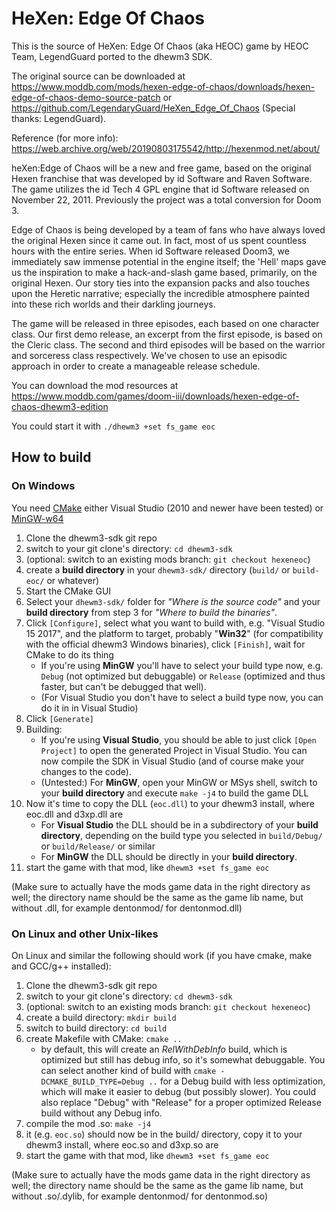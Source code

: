 # HeXen: Edge Of Chaos

This is the source of HeXen: Edge Of Chaos (aka HEOC) game by HEOC Team, LegendGuard ported to the dhewm3 SDK.

The original source can be downloaded at https://www.moddb.com/mods/hexen-edge-of-chaos/downloads/hexen-edge-of-chaos-demo-source-patch
or https://github.com/LegendaryGuard/HeXen_Edge_Of_Chaos (Special thanks: LegendGuard).

Reference (for more info): https://web.archive.org/web/20190803175542/http://hexenmod.net/about/

heXen:Edge of Chaos will be a new and free game, based on the original Hexen franchise that was developed by id Software and Raven Software. The game utilizes the id Tech 4 GPL engine that id Software released on November 22, 2011. Previously the project was a total conversion for Doom 3.

Edge of Chaos is being developed by a team of fans who have always loved the original Hexen since it came out. In fact, most of us spent countless hours with the entire series. When id Software released Doom3, we immediately saw immense potential in the engine itself; the 'Hell' maps gave us the inspiration to make a hack-and-slash game based, primarily, on the original Hexen. Our story ties into the expansion packs and also touches upon the Heretic narrative; especially the incredible atmosphere painted into these rich worlds and their darkling journeys.

The game will be released in three episodes, each based on one character class. Our first demo release, an excerpt from the first episode, is based on the Cleric class. The second and third episodes will be based on the warrior and sorceress class respectively. We've chosen to use an episodic approach in order to create a manageable release schedule.

You can download the mod resources at https://www.moddb.com/games/doom-iii/downloads/hexen-edge-of-chaos-dhewm3-edition

You could start it with `./dhewm3 +set fs_game eoc`

## How to build

### On Windows

You need [CMake](https://cmake.org/) either Visual Studio (2010 and newer have been tested) or [MinGW-w64](https://mingw-w64.org/)

1. Clone the dhewm3-sdk git repo
2. switch to your git clone's directory: `cd dhewm3-sdk`
2. (optional: switch to an existing mods branch: `git checkout hexeneoc`)
3. create a **build directory** in your `dhewm3-sdk/` directory (`build/` or `build-eoc/` or whatever)
4. Start the CMake GUI
5. Select your `dhewm3-sdk/` folder for *"Where is the source code"* and your  
   **build directory** from step 3 for *"Where to build the binaries"*.
6. Click `[Configure]`, select what you want to build with, e.g. "Visual Studio 15 2017", and the platform to target,
   probably "**Win32**" (for compatibility with the official dhewm3 Windows binaries), click `[Finish]`, wait for CMake to do its thing
   - If you're using **MinGW** you'll have to select your build type now, e.g. `Debug` (not optimized but debuggable) or `Release` (optimized and thus faster, but can't be debugged that well).
   - (For Visual Studio you don't have to select a build type now, you  can do it in in Visual Studio)
7. Click `[Generate]`
8. Building:
   * If you're using **Visual Studio**, you should be able to just click `[Open Project]` to open the generated Project in Visual Studio. You can now compile the SDK in Visual Studio (and of course make your changes to the code).
   * (Untested:) For **MinGW**, open your MinGW or MSys shell, switch to your **build directory** and execute `make -j4` to build the game DLL
9. Now it's time to copy the DLL (`eoc.dll`) to your dhewm3 install, where eoc.dll and d3xp.dll are
   - For **Visual Studio** the DLL should be in a subdirectory of your **build directory**, depending on the build type you selected in `build/Debug/` or `build/Release/` or similar
   - For **MinGW** the DLL should be directly in your **build directory**.
10. start the game with that mod, like `dhewm3 +set fs_game eoc`

(Make sure to actually have the mods game data in the right directory as well;
the directory name should be the same as the game lib name, but without .dll,
for example dentonmod/ for dentonmod.dll)

### On Linux and other Unix-likes

On Linux and similar the following should work (if you have cmake, make and GCC/g++ installed):
1. Clone the dhewm3-sdk git repo
2. switch to your git clone's directory: `cd dhewm3-sdk`
3. (optional: switch to an existing mods branch: `git checkout hexeneoc`)
4. create a build directory: `mkdir build`
5. switch to build directory: `cd build`
6. create Makefile with CMake: `cmake ..`
   - by default, this will create an *RelWithDebInfo* build, which is optimized but still has debug info, so it's somewhat debuggable. You can select another kind of build with `cmake -DCMAKE_BUILD_TYPE=Debug ..` for a Debug build with less optimization, which will make it easier to debug (but possibly slower). You could also replace "Debug" with "Release" for a proper optimized Release build without any Debug info.
7. compile the mod .so: `make -j4`
8. it (e.g. `eoc.so`) should now be in the build/ directory,
   copy it to your dhewm3 install, where eoc.so and d3xp.so are
9. start the game with that mod, like `dhewm3 +set fs_game eoc`

(Make sure to actually have the mods game data in the right directory as well;
the directory name should be the same as the game lib name, but without .so/.dylib,
for example dentonmod/ for dentonmod.so)
